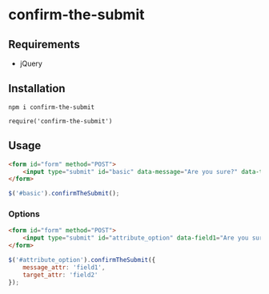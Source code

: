 # confirm-the-submit

## Requirements

- jQuery

## Installation

```shell
npm i confirm-the-submit
```

```node
require('confirm-the-submit')
```

## Usage

```html
<form id="form" method="POST">
    <input type="submit" id="basic" data-message="Are you sure?" data-target="form" value="Basic Sample">
</form>
```

```js
$('#basic').confirmTheSubmit();
```

### Options

```html
<form id="form" method="POST">
    <input type="submit" id="attribute_option" data-field1="Are you sure?" data-field2="form" value="Options Sample">
</form>
```

```js
$('#attribute_option').confirmTheSubmit({
    message_attr: 'field1',
    target_attr: 'field2'
});
```
